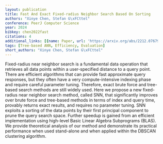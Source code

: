 ```yaml
---
layout: publication
title: Fast And Exact Fixed-radius Neighbor Search Based On Sorting
authors: "Xinye Chen, Stefan G\xFCttel"
conference: PeerJ Computer Science
year: 2024
bibkey: chen2022fast
citations: 4
additional_links: [{name: Paper, url: 'https://arxiv.org/abs/2212.07679'}]
tags: [Tree-based ANN, Efficiency, Evaluation]
short_authors: "Xinye Chen, Stefan G\xFCttel"
---
```

Fixed-radius near neighbor search is a fundamental data operation that
retrieves all data points within a user-specified distance to a query point.
There are efficient algorithms that can provide fast approximate query
responses, but they often have a very compute-intensive indexing phase and
require careful parameter tuning. Therefore, exact brute force and tree-based
search methods are still widely used. Here we propose a new fixed-radius near
neighbor search method, called SNN, that significantly improves over brute
force and tree-based methods in terms of index and query time, provably returns
exact results, and requires no parameter tuning. SNN exploits a sorting of the
data points by their first principal component to prune the query search space.
Further speedup is gained from an efficient implementation using high-level
Basic Linear Algebra Subprograms (BLAS). We provide theoretical analysis of our
method and demonstrate its practical performance when used stand-alone and when
applied within the DBSCAN clustering algorithm.